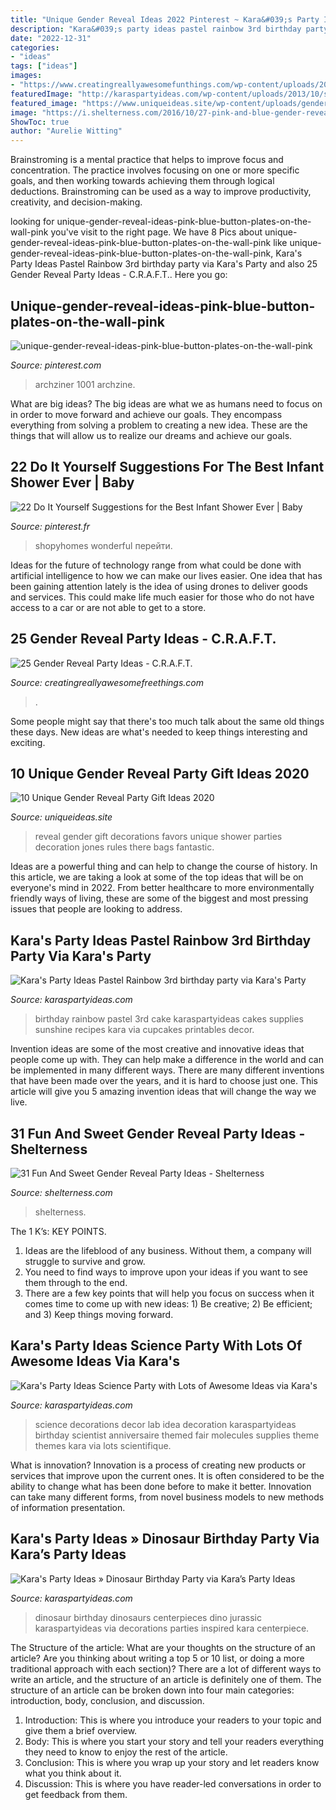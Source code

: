 ```yaml
---
title: "Unique Gender Reveal Ideas 2022 Pinterest ~ Kara&#039;s Party Ideas Science Party With Lots Of Awesome Ideas Via Kara&#039;s"
description: "Kara&#039;s party ideas pastel rainbow 3rd birthday party via kara&#039;s party"
date: "2022-12-31"
categories:
- "ideas"
tags: ["ideas"]
images:
- "https://www.creatingreallyawesomefunthings.com/wp-content/uploads/2013/08/dsc_0384.jpg"
featuredImage: "http://karaspartyideas.com/wp-content/uploads/2013/10/science-14.jpg"
featured_image: "https://www.uniqueideas.site/wp-content/uploads/gender-reveal-party-decorations-ideas-google-search-jones-baby.jpg"
image: "https://i.shelterness.com/2016/10/27-pink-and-blue-gender-reveal-cake-with-an-edible-flower.jpg"
ShowToc: true
author: "Aurelie Witting"
---
```



Brainstroming is a mental practice that helps to improve focus and concentration. The practice involves focusing on one or more specific goals, and then working towards achieving them through logical deductions. Brainstroming can be used as a way to improve productivity, creativity, and decision-making.

	

		
looking for unique-gender-reveal-ideas-pink-blue-button-plates-on-the-wall-pink you've visit to the right page. We have 8 Pics about unique-gender-reveal-ideas-pink-blue-button-plates-on-the-wall-pink like unique-gender-reveal-ideas-pink-blue-button-plates-on-the-wall-pink, Kara&#039;s Party Ideas Pastel Rainbow 3rd birthday party via Kara&#039;s Party and also 25 Gender Reveal Party Ideas - C.R.A.F.T.. Here you go:
		
    
## Unique-gender-reveal-ideas-pink-blue-button-plates-on-the-wall-pink

<img loading=lazy src="https://i.pinimg.com/originals/43/7b/59/437b59df21ee9e65dcb3256e9bcc5c3f.jpg" onerror="this.onerror=null;this.src='https://tse1.mm.bing.net/th?id=OIP.ClXRIJSfvJh_EVflz-IisAHaLE&amp;pid=15.1';" alt="unique-gender-reveal-ideas-pink-blue-button-plates-on-the-wall-pink">

_Source: pinterest.com_

>archziner 1001 archzine. 

	

What are big ideas?
The big ideas are what we as humans need to focus on in order to move forward and achieve our goals. They encompass everything from solving a problem to creating a new idea. These are the things that will allow us to realize our dreams and achieve our goals.

    
## 22 Do It Yourself Suggestions For The Best Infant Shower Ever | Baby

<img loading=lazy src="https://i.pinimg.com/736x/5e/06/d0/5e06d0dd53ea405ddcb0069e7e61c81d.jpg" onerror="this.onerror=null;this.src='https://tse3.mm.bing.net/th?id=OIP.2MOg-3uTemcEBo5DNGbEFAHaHa&amp;pid=15.1';" alt="22 Do It Yourself Suggestions for the Best Infant Shower Ever | Baby">

_Source: pinterest.fr_

>shopyhomes wonderful перейти. 

	

Ideas for the future of technology range from what could be done with artificial intelligence to how we can make our lives easier. One idea that has been gaining attention lately is the idea of using drones to deliver goods and services. This could make life much easier for those who do not have access to a car or are not able to get to a store.

    
## 25 Gender Reveal Party Ideas - C.R.A.F.T.

<img loading=lazy src="https://www.creatingreallyawesomefunthings.com/wp-content/uploads/2013/08/dsc_0384.jpg" onerror="this.onerror=null;this.src='https://tse1.mm.bing.net/th?id=OIP.Uu8jhQmvwseOvHSev5SwcgHaLH&amp;pid=15.1';" alt="25 Gender Reveal Party Ideas - C.R.A.F.T.">

_Source: creatingreallyawesomefreethings.com_

>. 

	

Some people might say that there's too much talk about the same old things these days. New ideas are what's needed to keep things interesting and exciting.

    
## 10 Unique Gender Reveal Party Gift Ideas 2020

<img loading=lazy src="https://www.uniqueideas.site/wp-content/uploads/gender-reveal-party-decorations-ideas-google-search-jones-baby.jpg" onerror="this.onerror=null;this.src='https://tse3.mm.bing.net/th?id=OIP.Yzhjaf3PCpjxVVUJiaL2-gHaFi&amp;pid=15.1';" alt="10 Unique Gender Reveal Party Gift Ideas 2020">

_Source: uniqueideas.site_

>reveal gender gift decorations favors unique shower parties decoration jones rules there bags fantastic. 

	

Ideas are a powerful thing and can help to change the course of history. In this article, we are taking a look at some of the top ideas that will be on everyone's mind in 2022. From better healthcare to more environmentally friendly ways of living, these are some of the biggest and most pressing issues that people are looking to address.

    
## Kara&#039;s Party Ideas Pastel Rainbow 3rd Birthday Party Via Kara&#039;s Party

<img loading=lazy src="http://karaspartyideas.com/wp-content/uploads/2014/07/rainbow8.jpeg" onerror="this.onerror=null;this.src='https://tse2.mm.bing.net/th?id=OIP._ITIbzfM9Xg9uA4aHO1_aQHaLb&amp;pid=15.1';" alt="Kara&#039;s Party Ideas Pastel Rainbow 3rd birthday party via Kara&#039;s Party">

_Source: karaspartyideas.com_

>birthday rainbow pastel 3rd cake karaspartyideas cakes supplies sunshine recipes kara via cupcakes printables decor. 

	

Invention ideas are some of the most creative and innovative ideas that people come up with. They can help make a difference in the world and can be implemented in many different ways. There are many different inventions that have been made over the years, and it is hard to choose just one. This article will give you 5 amazing invention ideas that will change the way we live.

    
## 31 Fun And Sweet Gender Reveal Party Ideas - Shelterness

<img loading=lazy src="https://i.shelterness.com/2016/10/27-pink-and-blue-gender-reveal-cake-with-an-edible-flower.jpg" onerror="this.onerror=null;this.src='https://tse2.mm.bing.net/th?id=OIP.Xy2eOP1lUAyJug2J_x9yYAHaLH&amp;pid=15.1';" alt="31 Fun And Sweet Gender Reveal Party Ideas - Shelterness">

_Source: shelterness.com_

>shelterness. 

	

The 1 K’s: KEY POINTS.
1. Ideas are the lifeblood of any business. Without them, a company will struggle to survive and grow.
2. You need to find ways to improve upon your ideas if you want to see them through to the end.
3. There are a few key points that will help you focus on success when it comes time to come up with new ideas: 1) Be creative; 2) Be efficient; and 3) Keep things moving forward.

    
## Kara&#039;s Party Ideas Science Party With Lots Of Awesome Ideas Via Kara&#039;s

<img loading=lazy src="http://karaspartyideas.com/wp-content/uploads/2013/10/science-14.jpg" onerror="this.onerror=null;this.src='https://tse4.mm.bing.net/th?id=OIP.z5upvScL7e3kmOV9VzD1PAHaLH&amp;pid=15.1';" alt="Kara&#039;s Party Ideas Science Party with Lots of Awesome Ideas via Kara&#039;s">

_Source: karaspartyideas.com_

>science decorations decor lab idea decoration karaspartyideas birthday scientist anniversaire themed fair molecules supplies theme themes kara via lots scientifique. 

	

What is innovation?
Innovation is a process of creating new products or services that improve upon the current ones. It is often considered to be the ability to change what has been done before to make it better. Innovation can take many different forms, from novel business models to new methods of information presentation.

    
## Kara&#039;s Party Ideas » Dinosaur Birthday Party Via Kara’s Party Ideas

<img loading=lazy src="http://karaspartyideas.com/wp-content/uploads/2015/09/Dinosaur-Birthday-Party-via-Karas-Party-Ideas-KarasPartyIdeas.com21.jpg" onerror="this.onerror=null;this.src='https://tse1.mm.bing.net/th?id=OIP.h4pdO0zIVNlJFpY9YgYIRwHaLH&amp;pid=15.1';" alt="Kara&#039;s Party Ideas » Dinosaur Birthday Party via Kara’s Party Ideas">

_Source: karaspartyideas.com_

>dinosaur birthday dinosaurs centerpieces dino jurassic karaspartyideas via decorations parties inspired kara centerpiece. 

	

The Structure of the article: What are your thoughts on the structure of an article? Are you thinking about writing a top 5 or 10 list, or doing a more traditional approach with each section)?
There are a lot of different ways to write an article, and the structure of an article is definitely one of them. The structure of an article can be broken down into four main categories: introduction, body, conclusion, and discussion. 
1) Introduction: This is where you introduce your readers to your topic and give them a brief overview. 
2) Body: This is where you start your story and tell your readers everything they need to know to enjoy the rest of the article.
3) Conclusion: This is where you wrap up your story and let readers know what you think about it. 
4) Discussion: This is where you have reader-led conversations in order to get feedback from them.

